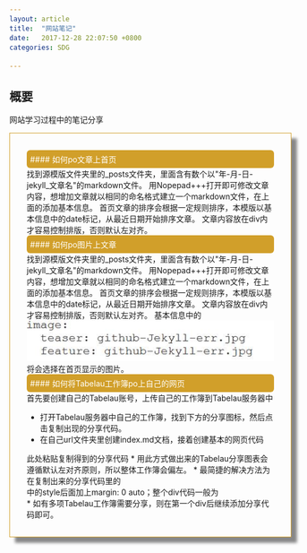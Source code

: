 ```yaml
---
layout: article
title:  "网站笔记"
date:   2017-12-28 22:07:50 +0800
categories: SDG 

---
```




## 概要
网站学习过程中的笔记分享

<div class="row img-rounded" style="padding:30px; box-shadow: 10px 10px 5px #888888; border: 1px solid #D19F2A;">
<div class="col-md-12">
<div style="background: #D19F2A; color:white; border-radius:6px; padding:6px;"  markdown="1">
#### 如何po文章上首页
</div>
<div class="col-md-8" markdown="1" >
找到源模版文件夹里的_posts文件夹，里面含有数个以"年-月-日-jekyll_文章名"的markdown文件。
用Nopepad+++打开即可修改文章内容，想增加文章就以相同的命名格式建立一个markdown文件，在上面的添加基本信息。
首页文章的排序会根据一定规则排序，本模版以基本信息中的date标记，从最近日期开始排序文章。
文章内容放在div内才容易控制排版，否则默认左对齐。

</div>
<div style="background: #D19F2A; color:white; border-radius:6px; padding:6px;"  markdown="1">
#### 如何po图片上文章
</div>
<div class="col-md-8" markdown="1" >
找到源模版文件夹里的_posts文件夹，里面含有数个以"年-月-日-jekyll_文章名"的markdown文件。
用Nopepad+++打开即可修改文章内容，想增加文章就以相同的命名格式建立一个markdown文件，在上面的添加基本信息。
首页文章的排序会根据一定规则排序，本模版以基本信息中的date标记，从最近日期开始排序文章。
文章内容放在div内才容易控制排版，否则默认左对齐。
基本信息中的<img src="./images/imgex.jpg"  style="width: auto">将会选择在首页显示的图片。
</div>
<div style="background: #D19F2A; color:white; border-radius:6px; padding:6px;"  markdown="1">
#### 如何将Tabelau工作簿po上自己的网页
</div>
<div class="col-md-8" markdown="1" ><!-- right -->
首先要创建自己的Tabelau账号，上传自己的工作簿到Tabelau服务器中

* 打开Tabelau服务器中自己的工作簿，找到下方的分享图标，然后点击复制出现的分享代码。
* 在自己url文件夹里创建index.md文档，接着创建基本的网页代码
<html>
<head></head>
<body>
  此处粘贴复制得到的分享代码
</body>
<html>
* 用此方式做出来的Tabelau分享图表会遵循默认左对齐原则，所以整体工作簿会偏左。
* 最简捷的解决方法为在复制出来的分享代码里的<div>中的style后面加上margin: 0 auto；整个div代码一般为<div class='tableauPlaceholder' 
id='viz1514909083045' 
style='position: relative;margin: 0 auto'>
* 如有多项Tabelau工作簿需要分享，则在第一个div后继续添加分享代码即可。

</div>
</div>
